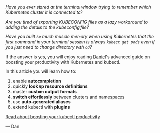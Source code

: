 _Have you ever stared at the terminal window trying to remember which Kubernetes cluster it is connected to?_

_Are you tired of exporting KUBECONFIG files as a lazy workaround to adding the details to the kubeconfig file?_

_Have you built so much muscle memory when using Kubernetes that the first command in your terminal session is always `kubect get pods` even if you just need to change directory with `cd`?_

If the answer is yes, you will enjoy reading [Daniel](https://medium.com/@weibeld)'s advanced guide on boosting your productivity with Kubernetes and kubectl.

In this article you will learn how to:

1. enable **autocompletion**
1. quickly **look up resource definitions**
1. master **custom output formats**
1. **switch effortlessly** between clusters and namespaces
1. use **auto-generated aliases**
1. extend kubectl with **plugins**

[Read about boosting your kubectl productivity](https://learnk8s.io/blog/kubectl-productivity/ "Read about boosting your kubectl productivity")

— Dan